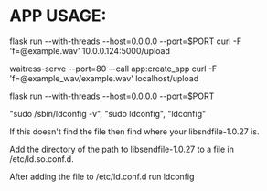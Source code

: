 # APP USAGE:

flask run --with-threads --host=0.0.0.0 --port=$PORT
curl -F 'f=@example.wav' 10.0.0.124:5000/upload


waitress-serve --port=80 --call app:create_app
curl -F 'f=@example_wav/example.wav' localhost/upload


flask run --with-threads --host=0.0.0.0 --port=$PORT

<!-- try this if it doesnt work -->


<!-- wget -c https://ftp.gnu.org/gnu/glibc/glibc-2.34.tar.gz
tar -zxvf glibc-2.34.tar.gz
cd glibc-2.34
./configure --prefix=/opt/glibc
make
make install -->


<!-- setup with this too if needed -->
<!-- https://github.com/libsndfile/libsndfile -->

"sudo /sbin/ldconfig -v", "sudo ldconfig", "ldconfig"

If this doesn't find the file then find where your libsndfile-1.0.27 is.

Add the directory of the path to libsendfile-1.0.27 to a file in /etc/ld.so.conf.d.

After adding the file to /etc/ld.conf.d run ldconfig
